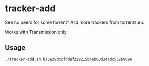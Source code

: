 # tracker-add

See no peers for some torrent? Add more trackers from torrentz.eu.

Works with Transmission only.


## Usage

```
./tracker-add.sh ba5e29dccfddaf219215b46b80d24adc53269096
```
